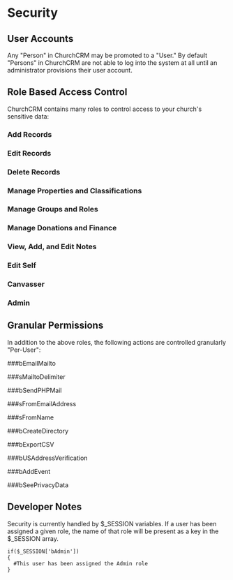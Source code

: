 # Security

## User Accounts
Any "Person" in ChurchCRM may be promoted to a "User."  By default "Persons" in ChurchCRM are not able to log into the system at all until an administrator provisions their user account.

## Role Based Access Control
ChurchCRM contains many roles to control access to your church's sensitive data:
### Add Records

### Edit Records

### Delete Records

### Manage Properties and Classifications

### Manage Groups and Roles

### Manage Donations and Finance 

### View, Add, and Edit Notes

### Edit Self

### Canvasser

### Admin

## Granular Permissions
In addition to the above roles, the following actions are controlled granularly "Per-User":

###bEmailMailto

###sMailtoDelimiter

###bSendPHPMail

###sFromEmailAddress

###sFromName

###bCreateDirectory

###bExportCSV

###bUSAddressVerification

###bAddEvent

###bSeePrivacyData

## Developer Notes
Security is currently handled by $_SESSION variables.  If a user has been assigned a given role, the name of that role will be present as a key in the $_SESSION array.

```
if($_SESSION['bAdmin'])
{
  #This user has been assigned the Admin role
}
```
